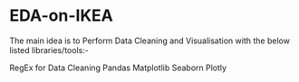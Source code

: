 # EDA-on-IKEA


The main idea is to Perform Data Cleaning and Visualisation with the below listed libraries/tools:-

RegEx for Data Cleaning
Pandas
Matplotlib
Seaborn
Plotly
